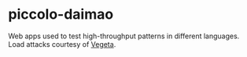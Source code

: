 # piccolo-daimao
Web apps used to test high-throughput patterns in different languages.  Load attacks courtesy of [Vegeta](https://github.com/tsenart/vegeta).
